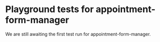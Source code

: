 # Playground tests for appointment-form-manager
We are still awaiting the first test run for appointment-form-manager.
